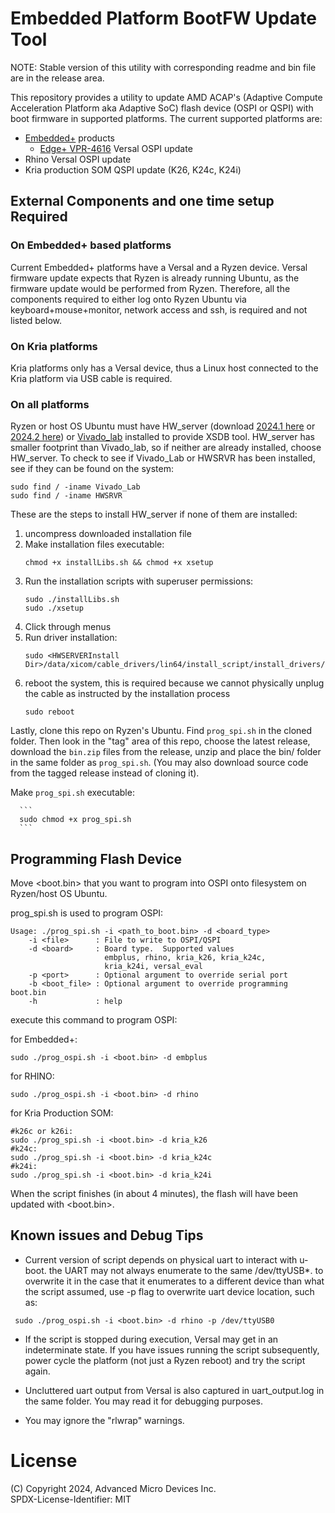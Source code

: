 # Embedded Platform BootFW Update Tool

NOTE: Stable version of this utility with corresponding readme and bin file are in the release area.

This repository provides a utility to update AMD ACAP's (Adaptive Compute Acceleration Platform aka Adaptive SoC) flash device (OSPI or QSPI) with boot firmware in supported platforms. The current supported platforms are:

* [Embedded+](https://www.amd.com/en/products/embedded/embedded-plus.html) products
   * [Edge+ VPR-4616](https://www.sapphiretech.com/en/commercial/edge-plus-vpr_4616) Versal OSPI update
* Rhino Versal OSPI update
* Kria production SOM QSPI update (K26, K24c, K24i)

## External Components and one time setup Required

### On Embedded+ based platforms

Current Embedded+ platforms have a Versal and a Ryzen device. Versal firmware update expects that Ryzen is already running Ubuntu, as the firmware update would be performed from Ryzen. Therefore, all the components required to either log onto Ryzen Ubuntu via keyboard+mouse+monitor, network access and ssh, is required and not listed below.

### On Kria platforms

Kria platforms only has a Versal device, thus a Linux host connected to
the Kria platform via USB cable is required.

### On all platforms

Ryzen or host OS Ubuntu must have HW_server (download [2024.1 here](https://account.amd.com/en/forms/downloads/xef.html?filename=Vivado_HW_Server_Lin_2024.1_0522_2023.tar.gz) or [2024.2 here](https://account.amd.com/en/forms/downloads/xef.html?filename=Vivado_HW_Server_Lin_2024.2_1113_1001.tar)) or [Vivado_lab](https://www.xilinx.com/support/download.html) installed to provide XSDB tool. HW_server has smaller footprint than Vivado_lab, so if neither are already installed, choose HW_server. To check to see if Vivado_Lab or HWSRVR has been installed, see if they can be found on the system:

```
sudo find / -iname Vivado_Lab
sudo find / -iname HWSRVR
```

These are the steps to install HW_server if none of them are installed:

1. uncompress downloaded installation file
2. Make installation files executable:
      ```
      chmod +x installLibs.sh && chmod +x xsetup
      ```
3. Run the installation scripts with superuser permissions:
      ```
      sudo ./installLibs.sh
      sudo ./xsetup
      ```
4. Click through menus
5. Run driver installation:
      ```
      sudo <HWSERVERInstall Dir>/data/xicom/cable_drivers/lin64/install_script/install_drivers/install_drivers
      ```
6. reboot the system,  this is required because we cannot physically unplug the cable as instructed by the installation process
      ```
      sudo reboot
      ```

Lastly, clone this repo on Ryzen's Ubuntu.  Find ```prog_spi.sh``` in the cloned folder. Then look in the "tag" area of this repo, choose the latest release, download the ```bin.zip``` files from the release, unzip and place the bin/ folder in the same folder as ```prog_spi.sh```. (You may also download source code from the tagged release instead of cloning it).

Make ```prog_spi.sh``` executable:

      ```
      sudo chmod +x prog_spi.sh
      ```

## Programming Flash Device

Move <boot.bin> that you want to program into OSPI onto filesystem on Ryzen/host OS Ubuntu.

prog_spi.sh is used to program OSPI:

```
Usage: ./prog_spi.sh -i <path_to_boot.bin> -d <board_type>
    -i <file>      : File to write to OSPI/QSPI
    -d <board>     : Board type.  Supported values
                     embplus, rhino, kria_k26, kria_k24c,
                     kria_k24i, versal_eval
    -p <port>      : Optional argument to override serial port
    -b <boot_file> : Optional argument to override programming boot.bin
    -h             : help
```

execute this command to program OSPI:

for Embedded+:
```
sudo ./prog_ospi.sh -i <boot.bin> -d embplus
```

for RHINO:
```
sudo ./prog_ospi.sh -i <boot.bin> -d rhino
```

for Kria Production SOM:
```
#k26c or k26i:
sudo ./prog_spi.sh -i <boot.bin> -d kria_k26
#k24c:
sudo ./prog_spi.sh -i <boot.bin> -d kria_k24c
#k24i:
sudo ./prog_spi.sh -i <boot.bin> -d kria_k24i
```

When the script finishes (in about 4 minutes), the flash will have been updated with <boot.bin>.

## Known issues and Debug Tips

* Current version of script depends on physical uart to interact with u-boot. the UART may not always enumerate to the same /dev/ttyUSB*. to overwrite it in the case that it enumerates to a different device than what the script assumed, use -p flag to overwrite uart device location, such as:

``` sudo ./prog_ospi.sh -i <boot.bin> -d rhino -p /dev/ttyUSB0```

* If the script is stopped during execution, Versal may get in an indeterminate state. If you have issues running the script subsequently, power cycle the platform (not just a Ryzen reboot) and try the script again.

* Uncluttered uart output from Versal is also captured in uart_output.log in the same folder. You may read it for debugging purposes.

* You may ignore the "rlwrap" warnings.

# License
(C) Copyright 2024, Advanced Micro Devices Inc.\
SPDX-License-Identifier: MIT
